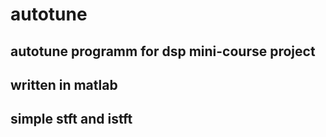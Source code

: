 # autotune
## autotune programm for dsp mini-course project
## written in matlab
## simple stft and istft
